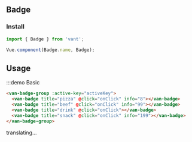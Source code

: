 <style>
.demo-badge {
  .van-badge-group {
    width: auto;
    margin: 0 15px;
    padding: 20px 0;
    background-color: #fff;

    &::after {
      display: none;
    }
  }

  .van-badge {
    width: 85px;
    margin: 0 auto;
  }
}
</style>

<script>
export default {
  data() {
    return {
      activeKey: 0
    };
  },
  methods: {
    onClick(key) {
      this.activeKey = key;
    }
  }
};
</script>

## Badge

### Install
``` javascript
import { Badge } from 'vant';

Vue.component(Badge.name, Badge);
```

## Usage

:::demo Basic
```html
<van-badge-group :active-key="activeKey">
  <van-badge title="pizza" @click="onClick" info="8"></van-badge>
  <van-badge title="beef" @click="onClick" info="99"></van-badge>
  <van-badge title="drink" @click="onClick"></van-badge>
  <van-badge title="snack" @click="onClick" info="199"></van-badge>
</van-badge-group>
```

translating...
